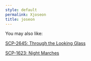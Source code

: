 ```yaml
---
style: default
permalink: Xjoseon
title: joseon
---
```

You may also like:

[SCP-2645: Through the Looking Glass](http://scp-wiki.net/scp-2645)

[SCP-1623: Night Marches](http://scp-wiki.net/scp-1623)
